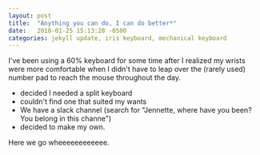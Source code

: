 ```yaml
---
layout: post
title:  "Anything you can do, I can do better*"
date:   2018-01-25 15:13:28 -0500
categories: jekyll update, iris keyboard, mechanical keyboard
---
```


I've been using a 60% keyboard for some time after I realized my wrists were more comfortable when I didn't have to leap over the (rarely used) number pad to reach the mouse throughout the day.

- decided I needed a split keyboard
- couldn't find one that suited my wants
- We have a slack channel (search for "Jennette, where have you been? You belong in this channe")
- decided to make my own.

Here we go wheeeeeeeeeeee.
